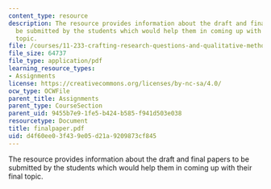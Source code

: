 ```yaml
---
content_type: resource
description: The resource provides information about the draft and final papers to
  be submitted by the students which would help them in coming up with their final
  topic.
file: /courses/11-233-crafting-research-questions-and-qualitative-methodology-fall-2005/d4f60ee03f439e05d21a9209873cf845_finalpaper.pdf
file_size: 64737
file_type: application/pdf
learning_resource_types:
- Assignments
license: https://creativecommons.org/licenses/by-nc-sa/4.0/
ocw_type: OCWFile
parent_title: Assignments
parent_type: CourseSection
parent_uid: 9455b7e9-1fe5-b424-b585-f941d503e038
resourcetype: Document
title: finalpaper.pdf
uid: d4f60ee0-3f43-9e05-d21a-9209873cf845
---
```

The resource provides information about the draft and final papers to be submitted by the students which would help them in coming up with their final topic.